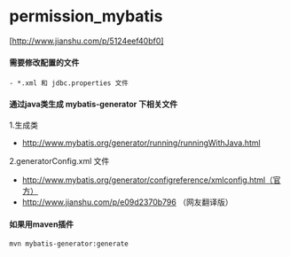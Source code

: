 # permission_mybatis


[http://www.jianshu.com/p/5124eef40bf0]

#### 需要修改配置的文件
    
    - *.xml 和 jdbc.properties 文件


#### 通过java类生成 mybatis-generator 下相关文件
1.生成类

   - http://www.mybatis.org/generator/running/runningWithJava.html

2.generatorConfig.xml 文件
   - http://www.mybatis.org/generator/configreference/xmlconfig.html（官方）
   - http://www.jianshu.com/p/e09d2370b796 （网友翻译版）
   
#### 如果用maven插件  

    mvn mybatis-generator:generate